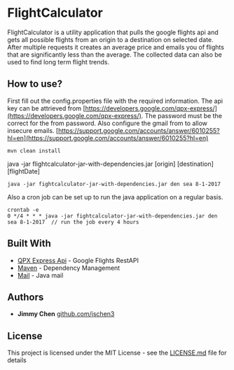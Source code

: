 # FlightCalculator

FlightCalculator is a utility application that pulls the google flights api and gets all possible flights from an origin to a destination on selected date. After multiple requests it creates an average price and emails you of flights that are significantly less than the average. The collected data can also be used to find long term flight trends.

## How to use?
First fill out the config.properties file with the required information. 
The api key can be attrieved from [https://developers.google.com/qpx-express/](https://developers.google.com/qpx-express/).
The password must be the correct for the from password. 
Also configure the gmail from to allow insecure emails. [https://support.google.com/accounts/answer/6010255?hl=en](https://support.google.com/accounts/answer/6010255?hl=en)
```
mvn clean install
```
java -jar flightcalculator-jar-with-dependencies.jar [origin] [destination] [flightDate]
```
java -jar fightcalculator-jar-with-dependencies.jar den sea 8-1-2017
```
Also a cron job can be set up to run the java application on a regular basis. 
```
crontab -e
0 */4 * * * java -jar fightcalculator-jar-with-dependencies.jar den sea 8-1-2017  // run the job every 4 hours
```

## Built With

* [QPX Express Api](https://developers.google.com/qpx-express/) - Google Flights RestAPI
* [Maven](https://maven.apache.org/) - Dependency Management
* [Mail](http://www.oracle.com/technetwork/java/javamail/index.html) - Java mail


## Authors

* **Jimmy Chen** [github.com/jschen3](https://github.com/jschen3)

## License

This project is licensed under the MIT License - see the [LICENSE.md](https://github.com/jschen3/flightcalculator/blob/master/License.md) file for details

